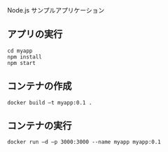 Node.js サンプルアプリケーション


## アプリの実行

~~~
cd myapp
npm install
npm start
~~~


## コンテナの作成

~~~
docker build –t myapp:0.1 .
~~~


## コンテナの実行

~~~
docker run –d –p 3000:3000 --name myapp myapp:0.1
~~~


